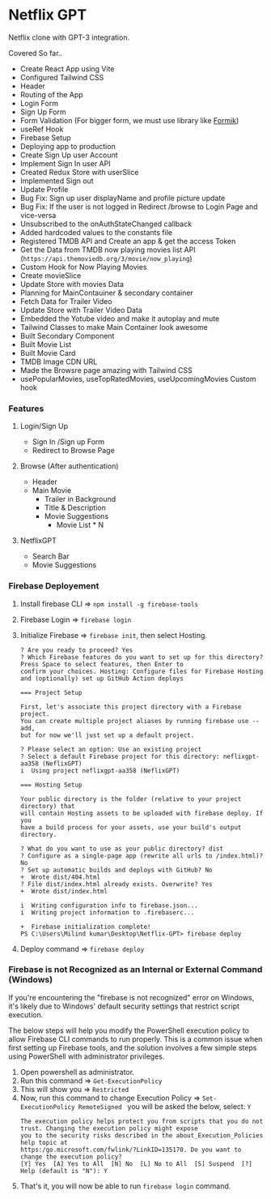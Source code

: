 # Netflix GPT

Netflix clone with GPT-3 integration.

Covered So far..

- Create React App using Vite
- Configured Tailwind CSS
- Header
- Routing of the App
- Login Form
- Sign Up Form
- Form Validation (For bigger form, we must use library like [Formik](https://formik.org/))
- useRef Hook
- Firebase Setup
- Deploying app to production
- Create Sign Up user Account
- Implement Sign In user API
- Created Redux Store with userSlice
- Implemented Sign out
- Update Profile
- Bug Fix: Sign up user displayName and profile picture update
- Bug Fix: If the user is not logged in Redirect /browse to Login Page and vice-versa
- Unsubscribed to the onAuthStateChanged callback
- Added hardcoded values to the constants file
- Registered TMDB API and Create an app & get the access Token
- Get the Data from TMDB now playing movies list API (`https://api.themoviedb.org/3/movie/now_playing`)
- Custom Hook for Now Playing Movies
- Create movieSlice
- Update Store with movies Data
- Planning for MainContauiner & secondary container
- Fetch Data for Trailer Video
- Update Store with Trailer Video Data
- Embedded the Yotube video and make it autoplay and mute
- Tailwind Classes to make Main Container look awesome
- Built Secondary Component
- Built Movie List
- Built Movie Card
- TMDB Image CDN URL
- Made the Browsre page amazing with Tailwind CSS
- usePopularMovies, useTopRatedMovies, useUpcomingMovies Custom hook

### Features

1. Login/Sign Up

   - Sign In /Sign up Form
   - Redirect to Browse Page

2. Browse (After authentication)

   - Header
   - Main Movie
     - Trailer in Background
     - Title & Description
     - Movie Suggestions
       - Movie List \* N

3. NetflixGPT

   - Search Bar
   - Movie Suggestions

### Firebase Deployement

1. Install firebase CLI => `npm install -g firebase-tools`
2. Firebase Login => `firebase login`
3. Initialize Firebase => `firebase init`, then select Hosting.

   ```
   ? Are you ready to proceed? Yes
   ? Which Firebase features do you want to set up for this directory? Press Space to select features, then Enter to
   confirm your choices. Hosting: Configure files for Firebase Hosting and (optionally) set up GitHub Action deploys

   === Project Setup

   First, let's associate this project directory with a Firebase project.
   You can create multiple project aliases by running firebase use --add,
   but for now we'll just set up a default project.

   ? Please select an option: Use an existing project
   ? Select a default Firebase project for this directory: neflixgpt-aa358 (NeflixGPT)
   i  Using project neflixgpt-aa358 (NeflixGPT)

   === Hosting Setup

   Your public directory is the folder (relative to your project directory) that
   will contain Hosting assets to be uploaded with firebase deploy. If you
   have a build process for your assets, use your build's output directory.

   ? What do you want to use as your public directory? dist
   ? Configure as a single-page app (rewrite all urls to /index.html)? No
   ? Set up automatic builds and deploys with GitHub? No
   +  Wrote dist/404.html
   ? File dist/index.html already exists. Overwrite? Yes
   +  Wrote dist/index.html

   i  Writing configuration info to firebase.json...
   i  Writing project information to .firebaserc...

   +  Firebase initialization complete!
   PS C:\Users\Milind kumar\Desktop\Netflix-GPT> firebase deploy
   ```

4. Deploy command => `firebase deploy`

### Firebase is not Recognized as an Internal or External Command (Windows)

If you're encountering the "firebase is not recognized" error on Windows, it's likely due to Windows' default security settings that restrict script execution.

The below steps will help you modify the PowerShell execution policy to allow Firebase CLI commands to run properly. This is a common issue when first setting up Firebase tools, and the solution involves a few simple steps using PowerShell with administrator privileges.

1. Open powershell as administrator.
2. Run this command => `Get-ExecutionPolicy`
3. This will show you => `Restricted`
4. Now, run this command to change Execution Policy => `Set-ExecutionPolicy RemoteSigned `
   you will be asked the below, select: `Y `
   ```
   The execution policy helps protect you from scripts that you do not trust. Changing the execution policy might expose
   you to the security risks described in the about_Execution_Policies help topic at
   https:/go.microsoft.com/fwlink/?LinkID=135170. Do you want to change the execution policy?
   [Y] Yes  [A] Yes to All  [N] No  [L] No to All  [S] Suspend  [?] Help (default is "N"): Y
   ```
5. That's it, you will now be able to run `firebase login` command.
